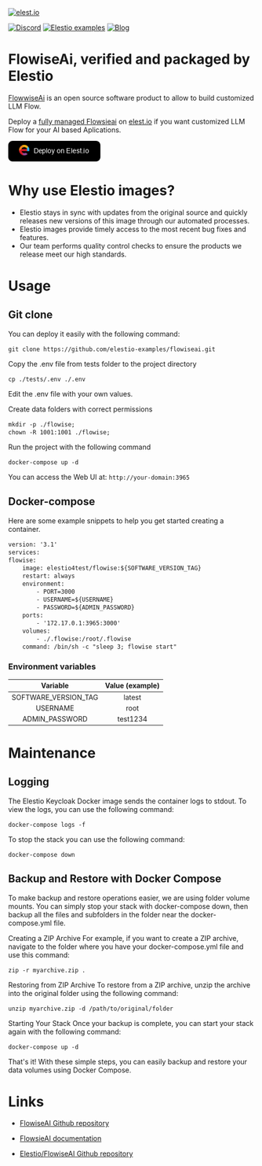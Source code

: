 <a href="https://elest.io">
  <img src="https://elest.io/images/elestio.svg" alt="elest.io" width="150" height="75">
</a>

[![Discord](https://img.shields.io/static/v1.svg?logo=discord&color=f78A38&labelColor=083468&logoColor=ffffff&style=for-the-badge&label=Discord&message=community)](https://discord.gg/4T4JGaMYrD "Get instant assistance and engage in live discussions with both the community and team through our chat feature.")
[![Elestio examples](https://img.shields.io/static/v1.svg?logo=github&color=f78A38&labelColor=083468&logoColor=ffffff&style=for-the-badge&label=github&message=open%20source)](https://github.com/elestio-examples "Access the source code for all our repositories by viewing them.")
[![Blog](https://img.shields.io/static/v1.svg?color=f78A38&labelColor=083468&logoColor=ffffff&style=for-the-badge&label=elest.io&message=Blog)](https://blog.elest.io "Latest news about elestio, open source software, and DevOps techniques.")

# FlowiseAi, verified and packaged by Elestio

[FlowwiseAi](https://github.com/FlowiseAI/Flowise) is an open source software product to allow to build customized LLM Flow.

Deploy a <a target="_blank" href="https://elest.io/open-source/flowiseai">fully managed Flowsieai</a> on <a target="_blank" href="https://elest.io/">elest.io</a> if you want customized LLM Flow for your AI based Aplications.

[![deploy](https://github.com/elestio-examples/keycloak/raw/main/deploy-on-elestio.png)](https://dash.elest.io/deploy?source=cicd&social=dockerCompose&url=https://github.com/elestio-examples/flowiseai)

# Why use Elestio images?

- Elestio stays in sync with updates from the original source and quickly releases new versions of this image through our automated processes.
- Elestio images provide timely access to the most recent bug fixes and features.
- Our team performs quality control checks to ensure the products we release meet our high standards.

# Usage

## Git clone

You can deploy it easily with the following command:

    git clone https://github.com/elestio-examples/flowiseai.git

Copy the .env file from tests folder to the project directory

    cp ./tests/.env ./.env

Edit the .env file with your own values.

Create data folders with correct permissions

    mkdir -p ./flowise;
    chown -R 1001:1001 ./flowise;

Run the project with the following command

    docker-compose up -d

You can access the Web UI at: `http://your-domain:3965`

## Docker-compose

Here are some example snippets to help you get started creating a container.

    version: '3.1'
    services:
    flowise:
        image: elestio4test/flowise:${SOFTWARE_VERSION_TAG}
        restart: always
        environment:
            - PORT=3000
            - USERNAME=${USERNAME}
            - PASSWORD=${ADMIN_PASSWORD}
        ports:
            - '172.17.0.1:3965:3000'
        volumes:
            - ./.flowise:/root/.flowise
        command: /bin/sh -c "sleep 3; flowise start"

### Environment variables

|           Variable           |    Value (example)      |
| :--------------------------: | :--------------------:  |
|     SOFTWARE_VERSION_TAG     |        latest           |
|     USERNAME                 |         root            |
|     ADMIN_PASSWORD           |        test1234         |



# Maintenance

## Logging

The Elestio Keycloak Docker image sends the container logs to stdout. To view the logs, you can use the following command:

    docker-compose logs -f

To stop the stack you can use the following command:

    docker-compose down

## Backup and Restore with Docker Compose

To make backup and restore operations easier, we are using folder volume mounts. You can simply stop your stack with docker-compose down, then backup all the files and subfolders in the folder near the docker-compose.yml file.

Creating a ZIP Archive
For example, if you want to create a ZIP archive, navigate to the folder where you have your docker-compose.yml file and use this command:

    zip -r myarchive.zip .

Restoring from ZIP Archive
To restore from a ZIP archive, unzip the archive into the original folder using the following command:

    unzip myarchive.zip -d /path/to/original/folder

Starting Your Stack
Once your backup is complete, you can start your stack again with the following command:

    docker-compose up -d

That's it! With these simple steps, you can easily backup and restore your data volumes using Docker Compose.

# Links

- <a target="_blank" href="https://github.com/FlowiseAI/Flowise">FlowiseAI Github repository</a>

- <a target="_blank" href="https://docs.flowiseai.com/">FlowsieAI documentation</a>

- <a target="_blank" href="https://github.com/elestio-examples/flowiseai">Elestio/FlowiseAI Github repository</a>

